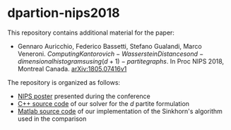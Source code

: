 # dpartion-nips2018

This repository contains additional material for the paper:

* Gennaro Auricchio, Federico Bassetti, Stefano Gualandi, Marco Veneroni. 
$Computing Kantorovich-Wasserstein Distances on d-dimensional histograms using (d+1)-partite graphs$. 
In Proc NIPS 2018, Montreal Canada. [arXiv:1805.07416v1](https://arxiv.org/abs/1805.07416v1)

The repository is organized as follows:

* [NIPS poster](https://github.com/stegua/dpartion-nips2018/blob/master/Nips_poster_ABGV2018.pdf) presented during the conference
* [C++ source code]() of our solver for the *d* partite formulation
* [Matlab source code]() of our implementation of the Sinkhorn's algorithm used in the comparison 

